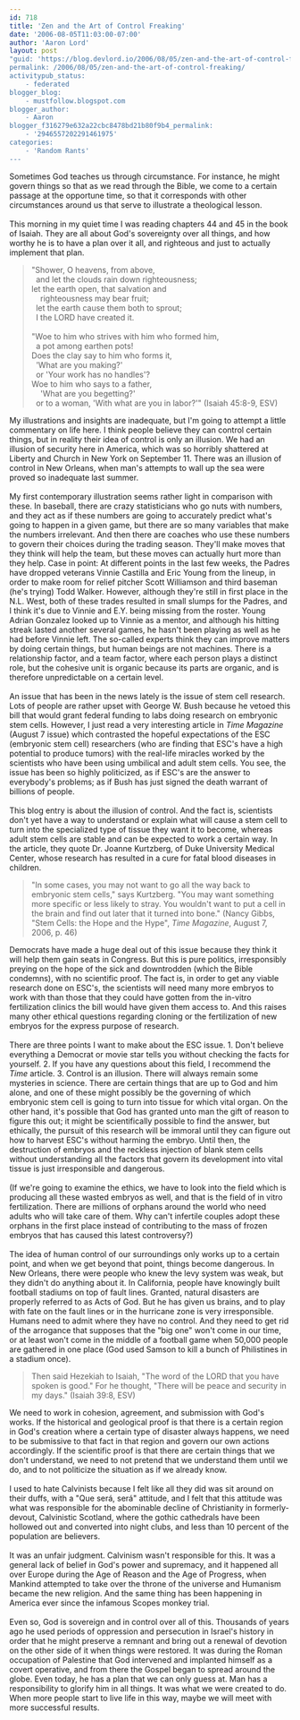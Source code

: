 ```yaml
---
id: 718
title: 'Zen and the Art of Control Freaking'
date: '2006-08-05T11:03:00-07:00'
author: 'Aaron Lord'
layout: post
"guid: 'https://blog.devlord.io/2006/08/05/zen-and-the-art-of-control-freaking/'
permalink: /2006/08/05/zen-and-the-art-of-control-freaking/
activitypub_status:
    - federated
blogger_blog:
    - mustfollow.blogspot.com
blogger_author:
    - Aaron
blogger_f316279e632a22cbc8478bd21b80f9b4_permalink:
    - '2946557202291461975'
categories:
    - 'Random Rants'
---
```


Sometimes God teaches us through circumstance.  For instance, he might govern things so that as we read through the Bible, we come to a certain passage at the opportune time, so that it corresponds with other circumstances around us that serve to illustrate a theological lesson.<br /><br />This morning in my quiet time I was reading chapters 44 and 45 in the book of Isaiah.  They are all about God's sovereignty over all things, and how worthy he is to have a plan over it all, and righteous and just to actually implement that plan.<br /><blockquote>"Shower, O heavens, from above,<br />  and let the clouds rain down righteousness;<br />let the earth open, that salvation and<br />    righteousness may bear fruit;<br />  let the earth cause them both to sprout;<br />  I the LORD have created it.<br /><br />"Woe to him who strives with him who formed him,<br />  a pot among earthen pots!<br />Does the clay say to him who forms it,<br />  'What are you making?'<br />  or 'Your work has no handles'?<br />Woe to him who says to a father,<br />    'What are you begetting?'<br />  or to a woman, 'With what are you in labor?'" (Isaiah 45:8-9, ESV)</blockquote>My illustrations and insights are inadequate, but I'm going to attempt a little commentary on life here.  I think people believe they can control certain things, but in reality their idea of control is only an illusion.  We had an illusion of security here in America, which was so horribly shattered at Liberty and Church in New York on September 11.  There was an illusion of control in New Orleans, when man's attempts to wall up the sea were proved so inadequate last summer.<br /><br />My first contemporary illustration seems rather light in comparison with these.  In baseball, there are crazy statisticians who go nuts with numbers, and they act as if these numbers are going to accurately predict what's going to happen in a given game, but there are so many variables that make the numbers irrelevant.  And then there are coaches who use these numbers to govern their choices during the trading season.  They'll make moves that they think will help the team, but these moves can actually hurt more than they help.  Case in point: At different points in the last few weeks, the Padres have dropped veterans Vinnie Castilla and Eric Young from the lineup, in order to make room for relief pitcher Scott Williamson and third baseman (he's trying) Todd Walker.  However, although they're still in first place in the N.L. West, both of these trades resulted in small slumps for the Padres, and I think it's due to Vinnie and E.Y. being missing from the roster.  Young Adrian Gonzalez looked up to Vinnie as a mentor, and although his hitting streak lasted another several games, he hasn't been playing as well as he had before Vinnie left.  The so-called experts think they can improve matters by doing certain things, but human beings are not machines.  There is a relationship factor, and a team factor, where each person plays a distinct role, but the cohesive unit is organic because its parts are organic, and is therefore unpredictable on a certain level.<br /><br />An issue that has been in the news lately is the issue of stem cell research.  Lots of people are rather upset with George W. Bush because he vetoed this bill that would grant federal funding to labs doing research on embryonic stem cells.  However, I just read a very interesting article in <i>Time Magazine</i> (August 7 issue) which contrasted the hopeful expectations of the ESC (embryonic stem cell) researchers (who are finding that ESC's have a high potential to produce tumors) with the real-life miracles worked by the scientists who have been using umbilical and adult stem cells.  You see, the issue has been so highly politicized, as if ESC's are the answer to everybody's problems; as if Bush has just signed the death warrant of billions of people.<br /><br />This blog entry is about the illusion of control.  And the fact is, scientists don't yet have a way to understand or explain what will cause a stem cell to turn into the specialized type of tissue they want it to become, whereas adult stem cells are stable and can be expected to work a certain way.  In the article, they quote Dr. Joanne Kurtzberg, of Duke University Medical Center, whose research has resulted in a cure for fatal blood diseases in children.<br /><blockquote>"In some cases, you may not want to go all the way back to embryonic stem cells," says Kurtzberg.  "You may want something more specific or less likely to stray.  You wouldn't want to put a cell in the brain and find out later that it turned into bone." (Nancy Gibbs, "Stem Cells: the Hope and the Hype", <i>Time Magazine</i>, August 7, 2006, p. 46)</blockquote>Democrats have made a huge deal out of this issue because they think it will help them gain seats in Congress.  But this is pure politics, irresponsibly preying on the hope of the sick and downtrodden (which the Bible condemns), with no scientific proof.  The fact is, in order to get any viable research done on ESC's, the scientists will need many more embryos to work with than those that they could have gotten from the in-vitro fertilization clinics the bill would have given them access to.  And this raises many other ethical questions regarding cloning or the fertilization of new embryos for the express purpose of research.<br /><br />There are three points I want to make about the ESC issue.  1. Don't believe everything a Democrat or movie star tells you without checking the facts for yourself.  2. If you have any questions about this field, I recommend the <i>Time</i> article.  3. Control is an illusion.  There will always remain some mysteries in science.  There are certain things that are up to God and him alone, and one of these might possibly be the governing of which embryonic stem cell is going to turn into tissue for which vital organ.  On the other hand, it's possible that God has granted unto man the gift of reason to figure this out; it might be scientifically possible to find the answer, but ethically, the pursuit of this research will be immoral until they can figure out how to harvest ESC's without harming the embryo.  Until then, the destruction of embryos and the reckless injection of blank stem cells without understanding all the factors that govern its development into vital tissue is just irresponsible and dangerous.<br /><br />(If we're going to examine the ethics, we have to look into the field which is producing all these wasted embryos as well, and that is the field of in vitro fertilization.  There are millions of orphans around the world who need adults who will take care of them.  Why can't infertile couples adopt these orphans in the first place instead of contributing to the mass of frozen embryos that has caused this latest controversy?)<br /><br />The idea of human control of our surroundings only works up to a certain point, and when we get beyond that point, things become dangerous.  In New Orleans, there were people who knew the levy system was weak, but they didn't do anything about it.  In California, people have knowingly built football stadiums on top of fault lines.  Granted, natural disasters are properly referred to as Acts of God.  But he has given us brains, and to play with fate on the fault lines or in the hurricane zone is very irresponsible.  Humans need to admit where they have no control.  And they need to get rid of the arrogance that supposes that the "big one" won't come in our time, or at least won't come in the middle of a football game when 50,000 people are gathered in one place (God used Samson to kill a bunch of Philistines in a stadium once).<br /><blockquote>Then said Hezekiah to Isaiah, "The word of the LORD that you have spoken is good." For he thought, "There will be peace and security in my days." (Isaiah 39:8, ESV)</blockquote>We need to work in cohesion, agreement, and submission with God's works.  If the historical and geological proof is that there is a certain region in God's creation where a certain type of disaster always happens, we need to be submissive to that fact in that region and govern our own actions accordingly.  If the scientific proof is that there are certain things that we don't understand, we need to not pretend that we understand them until we do, and to not politicize the situation as if we already know.<br /><br />I used to hate Calvinists because I felt like all they did was sit around on their duffs, with a "Que será, será" attitude, and I felt that this attitude was what was responsible for the abominable decline of Christianity in formerly-devout, Calvinistic Scotland, where the gothic cathedrals have been hollowed out and converted into night clubs, and less than 10 percent of the population are believers.<br /><br />It was an unfair judgment.  Calvinism wasn't responsible for this.  It was a general lack of belief in God's power and supremacy, and it happened all over Europe during the Age of Reason and the Age of Progress, when Mankind attempted to take over the throne of the universe and Humanism became the new religion.  And the same thing has been happening in America ever since the infamous Scopes monkey trial.<br /><br />Even so, God is sovereign and in control over all of this.  Thousands of years ago he used periods of oppression and persecution in Israel's history in order that he might preserve a remnant and bring out a renewal of devotion on the other side of it when things were restored.  It was during the Roman occupation of Palestine that God intervened and implanted himself as a covert operative, and from there the Gospel began to spread around the globe.  Even today, he has a plan that we can only guess at.  Man has a responsibility to glorify him in all things.  It was what we were created to do.  When more people start to live life in this way, maybe we will meet with more successful results.<div class="blogger-post-footer"><img width='1' height='1' src='' alt='' /></div>